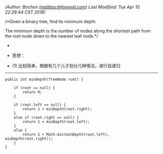 /*Author: Bochen (mddboc@foxmail.com)
Last Modified: Tue Apr 10 22:28:44 CST 2018*/

/*Given a binary tree, find its minimum depth.

  The minimum depth is the number of nodes along the shortest path from the root node down to the nearest leaf node.*/

 
* 
* 思想：

* (1) 比较简单，根据有几个儿子划分几种情况，进行自递归


-------

    public int minDepth(TreeNode root) {

        if (root == null) {
            return 0;
        }

        if (root.left == null) {
            return 1 + minDepth(root.right);
        }
        else if (root.right == null) {
            return 1 + minDepth(root.left);
        }
        else {
            return 1 + Math.min(minDepth(root.left), minDepth(root.right));
        }
    }
